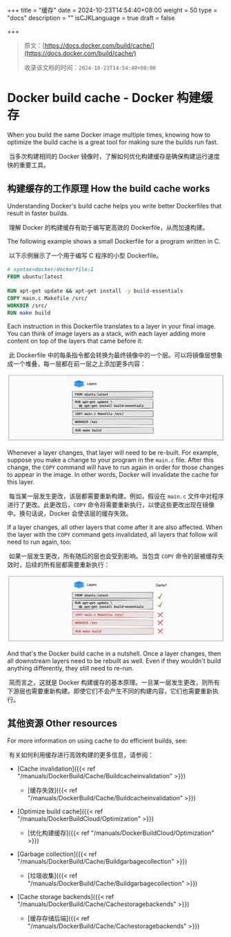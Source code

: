 +++
title = "缓存"
date = 2024-10-23T14:54:40+08:00
weight = 50
type = "docs"
description = ""
isCJKLanguage = true
draft = false

+++

> 原文：[https://docs.docker.com/build/cache/](https://docs.docker.com/build/cache/)
>
> 收录该文档的时间：`2024-10-23T14:54:40+08:00`

# Docker build cache - Docker 构建缓存

When you build the same Docker image multiple times, knowing how to optimize the build cache is a great tool for making sure the builds run fast.

​	当多次构建相同的 Docker 镜像时，了解如何优化构建缓存是确保构建运行速度快的重要工具。

## 构建缓存的工作原理 How the build cache works

Understanding Docker's build cache helps you write better Dockerfiles that result in faster builds.

​	理解 Docker 的构建缓存有助于编写更高效的 Dockerfile，从而加速构建。

The following example shows a small Dockerfile for a program written in C.

​	以下示例展示了一个用于编写 C 程序的小型 Dockerfile。



```dockerfile
# syntax=docker/dockerfile:1
FROM ubuntu:latest

RUN apt-get update && apt-get install -y build-essentials
COPY main.c Makefile /src/
WORKDIR /src/
RUN make build
```

Each instruction in this Dockerfile translates to a layer in your final image. You can think of image layers as a stack, with each layer adding more content on top of the layers that came before it:

​	此 Dockerfile 中的每条指令都会转换为最终镜像中的一个层。可以将镜像层想象成一个堆叠，每一层都在前一层之上添加更多内容：

![Image layer diagram](_index_img/cache-stack.png)

Whenever a layer changes, that layer will need to be re-built. For example, suppose you make a change to your program in the `main.c` file. After this change, the `COPY` command will have to run again in order for those changes to appear in the image. In other words, Docker will invalidate the cache for this layer.

​	每当某一层发生更改，该层都需要重新构建。例如，假设在 `main.c` 文件中对程序进行了更改。此更改后，`COPY` 命令将需要重新执行，以使这些更改出现在镜像中。换句话说，Docker 会使该层的缓存失效。

If a layer changes, all other layers that come after it are also affected. When the layer with the `COPY` command gets invalidated, all layers that follow will need to run again, too:

​	如果一层发生更改，所有随后的层也会受到影响。当包含 `COPY` 命令的层被缓存失效时，后续的所有层都需要重新执行：

![Image layer diagram, showing cache invalidation](_index_img/cache-stack-invalidated.png)

And that's the Docker build cache in a nutshell. Once a layer changes, then all downstream layers need to be rebuilt as well. Even if they wouldn't build anything differently, they still need to re-run.

​	简而言之，这就是 Docker 构建缓存的基本原理。一旦某一层发生更改，则所有下游层也需要重新构建。即使它们不会产生不同的构建内容，它们也需要重新执行。

## 其他资源 Other resources

For more information on using cache to do efficient builds, see:

​	有关如何利用缓存进行高效构建的更多信息，请参阅：

- [Cache invalidation]({{< ref "/manuals/DockerBuild/Cache/Buildcacheinvalidation" >}})
  - [缓存失效]({{< ref "/manuals/DockerBuild/Cache/Buildcacheinvalidation" >}})

- [Optimize build cache]({{< ref "/manuals/DockerBuildCloud/Optimization" >}})
  - [优化构建缓存]({{< ref "/manuals/DockerBuildCloud/Optimization" >}})
- [Garbage collection]({{< ref "/manuals/DockerBuild/Cache/Buildgarbagecollection" >}})
  - [垃圾收集]({{< ref "/manuals/DockerBuild/Cache/Buildgarbagecollection" >}})
- [Cache storage backends]({{< ref "/manuals/DockerBuild/Cache/Cachestoragebackends" >}})
  - [缓存存储后端]({{< ref "/manuals/DockerBuild/Cache/Cachestoragebackends" >}})
